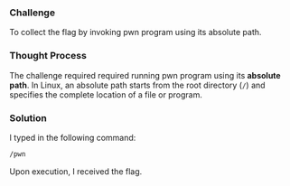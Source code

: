 ### Challenge

To collect the flag by invoking pwn program using its absolute path.

### Thought Process

The challenge required required running pwn program using its **absolute path**. In Linux, an absolute path starts from the root directory (`/`) and specifies the complete location of a file or program.

### Solution

I typed in the following command: 
```bash
/pwn
```
Upon execution, I received the flag.
